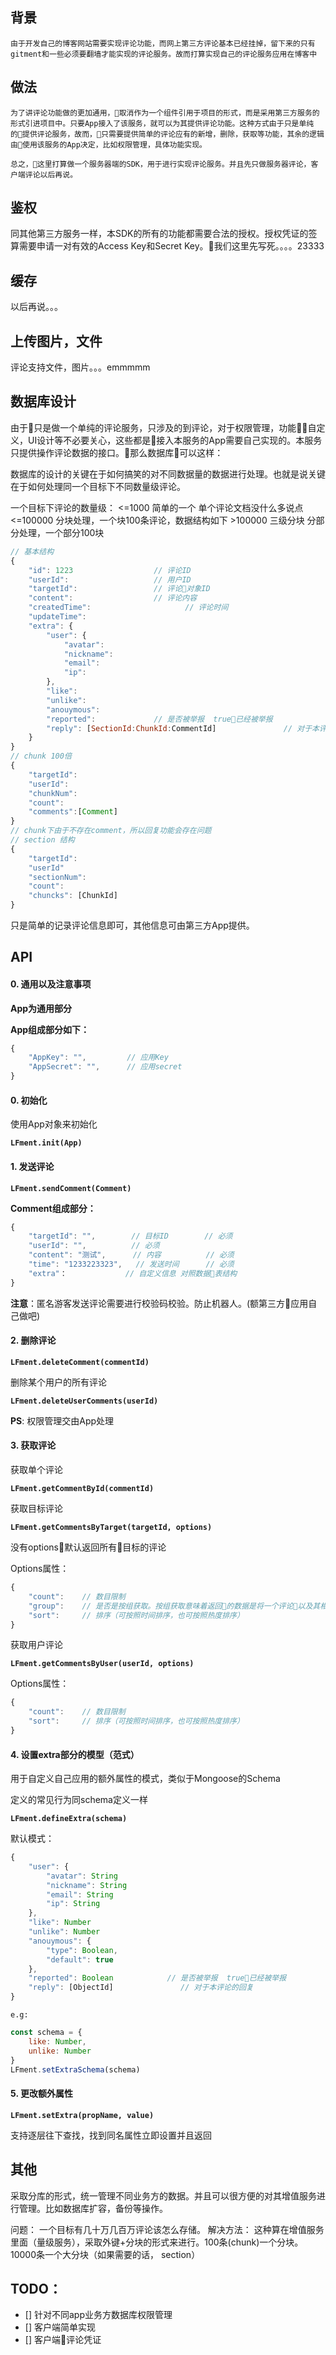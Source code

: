 
## 背景

    由于开发自己的博客网站需要实现评论功能，而网上第三方评论基本已经挂掉，留下来的只有gitment和一些必须要翻墙才能实现的评论服务。故而打算实现自己的评论服务应用在博客中

## 做法

    为了讲评论功能做的更加通用，取消作为一个组件引用于项目的形式，而是采用第三方服务的形式引进项目中。只要App接入了该服务，就可以为其提供评论功能。这种方式由于只是单纯的提供评论服务，故而，只需要提供简单的评论应有的新增，删除，获取等功能，其余的逻辑由使用该服务的App决定，比如权限管理，具体功能实现。

    总之，这里打算做一个服务器端的SDK，用于进行实现评论服务。并且先只做服务器评论，客户端评论以后再说。

## 鉴权

同其他第三方服务一样，本SDK的所有的功能都需要合法的授权。授权凭证的签算需要申请一对有效的Access Key和Secret Key。我们这里先写死。。。。23333

## 缓存

以后再说。。。

## 上传图片，文件

评论支持文件，图片。。。emmmmm

## 数据库设计

由于只是做一个单纯的评论服务，只涉及的到评论，对于权限管理，功能自定义，UI设计等不必要关心，这些都是接入本服务的App需要自己实现的。本服务只提供操作评论数据的接口。那么数据库可以这样：

数据库的设计的关键在于如何搞笑的对不同数据量的数据进行处理。也就是说关键在于如何处理同一个目标下不同数量级评论。

一个目标下评论的数量级：
    <=1000 简单的一个 单个评论文档没什么多说点
    <=100000 分块处理，一个块100条评论，数据结构如下
    >100000 三级分块 分部分处理，一个部分100块
```javascript
// 基本结构
{
    "id": 1223                  // 评论ID
    "userId":                   // 用户ID
    "targetId":                 // 评论对象ID
    "content":                  // 评论内容
    "createdTime":                     // 评论时间
    "updateTime":
    "extra": {
        "user": {
            "avatar":
            "nickname":
            "email":
            "ip":
        },
        "like":
        "unlike":
        "anouymous":
        "reported":             // 是否被举报  true已经被举报
        "reply": [SectionId:ChunkId:CommentId]               // 对于本评论的回复
    }
}
// chunk 100倍
{
    "targetId":
    "userId": 
    "chunkNum":
    "count":
    "comments":[Comment]
}
// chunk下由于不存在comment，所以回复功能会存在问题
// section 结构
{
    "targetId":
    "userId"
    "sectionNum":
    "count":
    "chuncks": [ChunkId]
}
```

只是简单的记录评论信息即可，其他信息可由第三方App提供。

## API 

#### 0. 通用以及注意事项

**App为通用部分**

**App组成部分如下：**

```javascript
{
    "AppKey": "",         // 应用Key
    "AppSecret": "",      // 应用secret
}
```

#### 0. 初始化

使用App对象来初始化

**`LFment.init(App)`**

#### 1. 发送评论

**`LFment.sendComment(Comment)`**

**Comment组成部分：**

```javascript
{
    "targetId": "",        // 目标ID        // 必须
    "userId": "",          // 必须     
    "content": "测试",      // 内容          // 必须
    "time": "1233223323",   // 发送时间      // 必须
    "extra"：             // 自定义信息 对照数据表结构
}
```

**注意**：匿名游客发送评论需要进行校验码校验。防止机器人。(额第三方应用自己做吧)

#### 2. 删除评论

**`LFment.deleteComment(commentId)`**

删除某个用户的所有评论

**`LFment.deleteUserComments(userId)`**

**PS**: 权限管理交由App处理

#### 3. 获取评论

获取单个评论

**`LFment.getCommentById(commentId)`**

获取目标评论

**`LFment.getCommentsByTarget(targetId, options)`**

没有options默认返回所有目标的评论

Options属性：

```javascript
{
    "count":    // 数目限制
    "group":    // 是否是按组获取。按组获取意味着返回的数据是将一个评论以及其相关评论一起返回
    "sort":     // 排序（可按照时间排序，也可按照热度排序）
}
```

获取用户评论

**`LFment.getCommentsByUser(userId, options)`**

Options属性：

```javascript
{
    "count":    // 数目限制
    "sort":     // 排序（可按照时间排序，也可按照热度排序）
}
```

#### 4. 设置extra部分的模型（范式）

用于自定义自己应用的额外属性的模式，类似于Mongoose的Schema

定义的常见行为同schema定义一样

**`LFment.defineExtra(schema)`**

默认模式：

```javascript
{
    "user": {
        "avatar": String
        "nickname": String
        "email": String
        "ip": String
    },
    "like": Number
    "unlike": Number
    "anouymous": {
        "type": Boolean,
        "default": true
    },
    "reported": Boolean            // 是否被举报  true已经被举报
    "reply": [ObjectId]               // 对于本评论的回复
}
```

`e.g:`
```javascript
const schema = {
    like: Number,
    unlike: Number
}
LFment.setExtraSchema(schema)
```

#### 5. 更改额外属性

**`LFment.setExtra(propName, value)`**

支持逐层往下查找，找到同名属性立即设置并且返回

<!-- #### 4. 点赞

点赞评论： **`LFment.like(commentId)`**

<!-- 点赞文章： **`LFment.Like(articleId)`** -->

<!-- #### 5. 踩 -->

<!-- 踩评论： **`LFment.unLike(commentId)`** -->

<!-- 踩文章： **`LFment.UnLike(articleId)`** -->

<!-- #### 6. 举报

**`LFment.report(commentId)`** -->

<!-- #### 10. 屏蔽用户

屏蔽方式有昵称，邮箱，ip。可设置屏蔽时间。支持正则。

**`LFment.shield(target)`**

target字段：

```javascript
{
    "email": "",                // 根据邮箱
    "ip": "",                   // 根据ip
    "nickname": "",             // 根据昵称屏蔽
    "startTime": "",            // 屏蔽开始时间
    "endTime": "",              // 屏蔽结束时间
    "timeLength": ""            // 屏蔽时长， -1表示无限期
}
``` -->

<!-- **PS**:只有站主有这权限,因为会校验token -->

<!-- #### 11. 邮件订阅

订阅邮件，分为三种情况，一种是文章变化邮件通知，一种是评论变化邮件通知， 一种是和自己有关的评论变化邮件通知

**`LFment.subscribe(options)`**

options字段：

```javascript
{
    "article": false,           // 文章变化通知（这里只能知道文章是否删除等消息，无法知道文章是否更改）
    "aboutMe": false,           // 关于自己评论变化通知
    "comments": false           // 评论变化通知
}
``` -->

## 其他

采取分库的形式，统一管理不同业务方的数据。并且可以很方便的对其增值服务进行管理。比如数据库扩容，备份等操作。

问题： 一个目标有几十万几百万评论该怎么存储。 解决方法： 这种算在增值服务里面（量级服务），采取外键+分块的形式来进行。100条(chunk)一个分块。10000条一个大分块（如果需要的话， section）

## TODO： 

- [] 针对不同app业务方数据库权限管理
- [] 客户端简单实现
- [] 客户端评论凭证
<!-- - [] 三方登录 -->